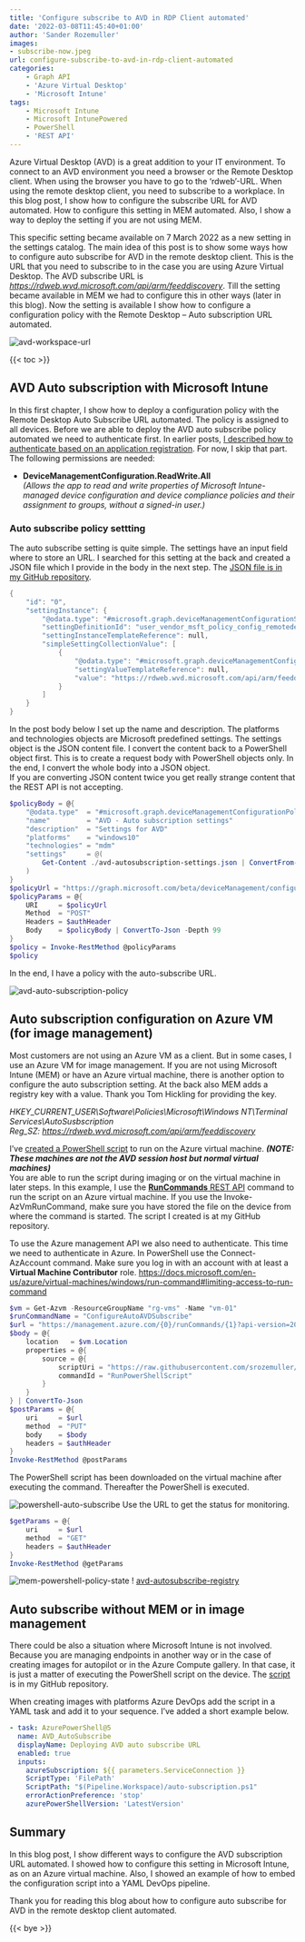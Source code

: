 ```yaml
---
title: 'Configure subscribe to AVD in RDP Client automated'
date: '2022-03-08T11:45:40+01:00'
author: 'Sander Rozemuller'
images:
- subscribe-now.jpeg
url: configure-subscribe-to-avd-in-rdp-client-automated
categories:
    - Graph API
    - 'Azure Virtual Desktop'
    - 'Microsoft Intune'
tags:
    - Microsoft Intune
    - Microsoft IntunePowered
    - PowerShell
    - 'REST API'
---
```


Azure Virtual Desktop (AVD) is a great addition to your IT environment. To connect to an AVD environment you need a browser or the Remote Desktop client. When using the browser you have to go to the ‘rdweb’-URL. When using the remote desktop client, you need to subscribe to a workplace. In this blog post, I show how to configure the subscribe URL for AVD automated. How to configure this setting in MEM automated. Also, I show a way to deploy the setting if you are not using MEM.

This specific setting became available on 7 March 2022 as a new setting in the settings catalog. The main idea of this post is to show some ways how to configure auto subscribe for AVD in the remote desktop client. This is the URL that you need to subscribe to in the case you are using Azure Virtual Desktop. The AVD subscribe URL is *https://rdweb.wvd.microsoft.com/api/arm/feeddiscovery*. Till the setting became available in MEM we had to configure this in other ways (later in this blog). Now the setting is available I show how to configure a configuration policy with the Remote Desktop – Auto subscription URL automated.

![avd-workspace-url](avd-workspace-url.png)

{{< toc >}}

## AVD Auto subscription with Microsoft Intune

In this first chapter, I show how to deploy a configuration policy with the Remote Desktop Auto Subscribe URL automated. The policy is assigned to all devices. Before we are able to deploy the AVD auto subscribe policy automated we need to authenticate first. In earlier posts, [I described how to authenticate based on an application registration](https://www.rozemuller.com/deploy-power-settings-automated-in-microsoft-endpoint-manager/#auth). For now, I skip that part. The following permissions are needed:

- **DeviceManagementConfiguration.ReadWrite.All**  
    *(Allows the app to read and write properties of Microsoft Intune-managed device configuration and device compliance policies and their assignment to groups, without a signed-in user.)*

### Auto subscribe policy settting

The auto subscribe setting is quite simple. The settings have an input field where to store an URL. I searched for this setting at the back and created a JSON file which I provide in the body in the next step. The [JSON file is in my GitHub repository](https://github.com/srozemuller/MicrosoftEndpointManager/blob/main/ConfigurationPolicies/power-management-settings.json).

```powershell
{
    "id": "0",
    "settingInstance": {
        "@odata.type": "#microsoft.graph.deviceManagementConfigurationSimpleSettingCollectionInstance",
        "settingDefinitionId": "user_vendor_msft_policy_config_remotedesktop_autosubscription",
        "settingInstanceTemplateReference": null,
        "simpleSettingCollectionValue": [
            {
                "@odata.type": "#microsoft.graph.deviceManagementConfigurationStringSettingValue",
                "settingValueTemplateReference": null,
                "value": "https://rdweb.wvd.microsoft.com/api/arm/feeddiscovery"
            }
        ]
    }
}
```

In the post body below I set up the name and description. The platforms and technologies objects are Microsoft predefined settings. The settings object is the JSON content file. I convert the content back to a PowerShell object first. This is to create a request body with PowerShell objects only. In the end, I convert the whole body into a JSON object.  
If you are converting JSON content twice you get really strange content that the REST API is not accepting.

```powershell
$policyBody = @{
    "@odata.type"  = "#microsoft.graph.deviceManagementConfigurationPolicy"
    "name"         = "AVD - Auto subscription settings"
    "description"  = "Settings for AVD"
    "platforms"    = "windows10"
    "technologies" = "mdm"
    "settings"     = @( 
        Get-Content ./avd-autosubscription-settings.json | ConvertFrom-Json
    )
}
$policyUrl = "https://graph.microsoft.com/beta/deviceManagement/configurationPolicies"
$policyParams = @{
    URI     = $policyUrl 
    Method  = "POST"
    Headers = $authHeader
    Body    = $policyBody | ConvertTo-Json -Depth 99
}
$policy = Invoke-RestMethod @policyParams
$policy
```

In the end, I have a policy with the auto-subscribe URL.

![avd-auto-subscription-policy](avd-auto-subscription-policy.png)

## Auto subscription configuration on Azure VM (for image management)

Most customers are not using an Azure VM as a client. But in some cases, I use an Azure VM for image management. If you are not using Microsoft Intune (MEM) or have an Azure virtual machine, there is another option to configure the auto subscription setting. At the back also MEM adds a registry key with a value. Thank you Tom Hickling for providing the key.

*HKEY\_CURRENT\_USER\\Software\\Policies\\Microsoft\\Windows NT\\Terminal Services\\AutoSusbscription  
Reg\_SZ: <https://rdweb.wvd.microsoft.com/api/arm/feeddiscovery>*

I’ve [created a PowerShell script](https://github.com/srozemuller/AVD/blob/main/Auto%20subscription/auto-subscription.ps1) to run on the Azure virtual machine. ***(NOTE: These machines are not the AVD session host but normal virtual machines)***  
You are able to run the script during imaging or on the virtual machine in later steps. In this example, I use the [**RunCommands** REST API](https://docs.microsoft.com/en-us/rest/api/compute/virtual-machine-run-commands/create-or-update) command to run the script on an Azure virtual machine. If you use the Invoke-AzVmRunCommand, make sure you have stored the file on the device from where the command is started. The script I created is at my GitHub repository.

To use the Azure management API we also need to authenticate. This time we need to authenticate in Azure. In PowerShell use the Connect-AzAccount command. Make sure you log in with an account with at least a **Virtual Machine Contributor** role. <https://docs.microsoft.com/en-us/azure/virtual-machines/windows/run-command#limiting-access-to-run-command>

```powershell
$vm = Get-Azvm -ResourceGroupName "rg-vms" -Name "vm-01"
$runCommandName = "ConfigureAutoAVDSubscribe"
$url = "https://management.azure.com/{0}/runCommands/{1}?api-version=2021-04-01" -f $vm.Id, $runCommandName
$body = @{
    location   = $vm.Location
    properties = @{
        source = @{
            scriptUri = "https://raw.githubusercontent.com/srozemuller/AVD/main/Auto%20subscription/auto-subscription.ps1"
            commandId = "RunPowerShellScript"
        }
    }
} | ConvertTo-Json
$postParams = @{
    uri     = $url
    method  = "PUT"
    body    = $body
    headers = $authHeader
}
Invoke-RestMethod @postParams
```

The PowerShell script has been downloaded on the virtual machine after executing the command. Thereafter the PowerShell is executed.

![powershell-auto-subscribe](powershell-auto-subscribe.png)
Use the URL to get the status for monitoring.

```powershell
$getParams = @{
    uri     = $url
    method  = "GET"
    headers = $authHeader
}
Invoke-RestMethod @getParams
```

![mem-powershell-policy-state](mem-powershell-policy-state.png)
! [avd-autosubscribe-registry](avd-autosubscribe-registry.png)

## Auto subscribe without MEM or in image management

There could be also a situation where Microsoft Intune is not involved. Because you are managing endpoints in another way or in the case of creating images for autopilot or in the Azure Compute gallery. In that case, it is just a matter of executing the PowerShell script on the device. The [script](https://github.com/srozemuller/AVD/blob/main/Auto%20subscription/auto-subscription.ps1) is in my GitHub repository.

When creating images with platforms Azure DevOps add the script in a YAML task and add it to your sequence. I’ve added a short example below.

```yaml
- task: AzurePowerShell@5
  name: AVD_AutoSubscribe
  displayName: Deploying AVD auto subscribe URL
  enabled: true
  inputs:
    azureSubscription: ${{ parameters.ServiceConnection }}
    ScriptType: 'FilePath'
    ScriptPath: "$(Pipeline.Workspace)/auto-subscription.ps1"
    errorActionPreference: 'stop'
    azurePowerShellVersion: 'LatestVersion'
```

## Summary

In this blog post, I show different ways to configure the AVD subscription URL automated. I showed how to configure this setting in Microsoft Intune, as on an Azure virtual machine. Also, I showed an example of how to embed the configuration script into a YAML DevOps pipeline.

Thank you for reading this blog about how to configure auto subscribe for AVD in the remote desktop client automated. 

{{< bye >}}